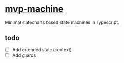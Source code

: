 # [mvp-machine](https://pozorfluo.github.io/mvp-machine/docs)

Minimal statecharts based state machines in Typescript.

## todo

- [ ] Add extended state (context)
- [ ] Add guards
